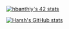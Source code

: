 [![hbanthiy's 42 stats](https://badge42.vercel.app/api/v2/cl2xrmmu4000609mlo05k9qg8/stats?cursusId=21&coalitionId=undefined)](https://profile.intra.42.fr/users/hbanthiy)


[![Harsh's GitHub stats](https://github-readme-stats.vercel.app/api?username=harshbanthiya)](https://github.com/harshbanthiya/github-readme-stats)
